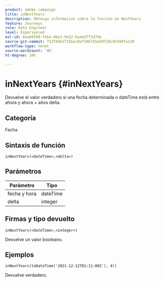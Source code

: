 ```yaml
---
product: adobe campaign
title: inNextYears
description: Obtenga información sobre la función en NextYears
feature: Journeys
role: Data Engineer
level: Experienced
exl-id: 8aab6f60-feba-4be2-9a32-ba4ed7f3d7de
source-git-commit: 712f66b2715bac0af206755e59728c95499fa110
workflow-type: tm+mt
source-wordcount: '45'
ht-degree: 20%

---
```


# inNextYears {#inNextYears}

Devuelve el valor verdadero si una fecha determinada o dateTime está entre ahora y ahora + años delta.

## Categoría

Fecha 

## Sintaxis de función

`inNextYears(<dateTime>,<delta>)`

## Parámetros

| Parámetro | Tipo |
|-----------|------------------|
| fecha y hora | dateTime |
| delta | integer |

## Firmas y tipo devuelto

`inNextYears(<dateTime>,<integer>)`

Devuelve un valor booleano.

## Ejemplos

`inNextYears(toDateTime('2021-12-12T01:11:00Z'), 4))`

Devuelve verdadero.
